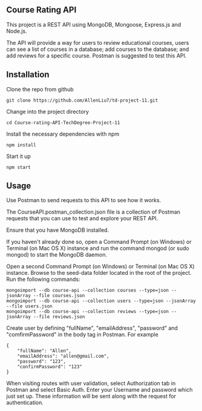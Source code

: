 
## Course Rating API

This project is a REST API using MongoDB, Mongoose, Express.js and Node.js. 

The API will provide a way for users to review educational courses, users can see a list of courses in a database; add courses to the database; and add reviews for a specific course. Postman is suggested to test this API.

## Installation

Clone the repo from github

```
git clone https://github.com/AllenLiu7/td-project-11.git
```

Change into the project directory

```
cd Course-rating-API-TechDegree-Project-11
```


Install the necessary dependencies with npm

```
npm install
```

Start it up

```
npm start
```

## Usage

Use Postman to send requests to this API to see how it works.

The CourseAPI.postman_collection.json file is a collection of Postman requests that you can use to test and explore your REST API.

Ensure that you have MongoDB installed.

If you haven't already done so, open a Command Prompt (on Windows) or Terminal (on Mac OS X) instance and run the command mongod (or sudo mongod) to start the MongoDB daemon.

Open a second Command Prompt (on Windows) or Terminal (on Mac OS X) instance.
Browse to the seed-data folder located in the root of the project.
Run the following commands:
```
mongoimport --db course-api --collection courses --type=json --jsonArray --file courses.json
mongoimport --db course-api --collection users --type=json --jsonArray --file users.json
mongoimport --db course-api --collection reviews --type=json --jsonArray --file reviews.json
```
Create user by defining "fullName", "emailAddress", "password" and "comfirmPassword" in the body tag in Postman. For example
```
{
    "fullName": "Allen",
    "emailAddress": "allen@gmail.com",
    "password": "123",
    "confirmPassword": "123"
}
```

When visiting routes with user validation, select Authorization tab in Postman and select Basic Auth. Enter your Username and password which just set up. These information will be sent along with the request for authentication.
